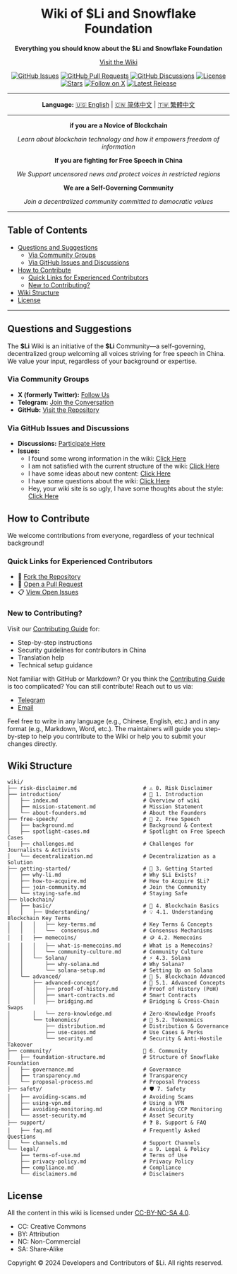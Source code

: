 <!-- markdownlint-disable no-inline-html first-line-heading no-emphasis-as-heading -->

<div align="center">

# Wiki of $Li and Snowflake Foundation

**Everything you should know about the $Li and Snowflake Foundation**

[Visit the Wiki](https://www.lidao.wiki)

[![GitHub Issues](https://img.shields.io/github/issues/li-dao/wiki)](https://github.com/li-dao/wiki/issues)
[![GitHub Pull Requests](https://img.shields.io/github/issues-pr/li-dao/wiki)](https://github.com/li-dao/wiki/pulls)
[![GitHub Discussions](https://img.shields.io/github/discussions/li-dao/wiki)](https://github.com/li-dao/wiki/discussions)
[![License](https://img.shields.io/github/license/li-dao/wiki)](https://github.com/li-dao/wiki/blob/main/LICENSE)
[![Stars](https://img.shields.io/github/stars/li-dao/wiki)](https://github.com/li-dao/wiki)
[![Follow on X](https://img.shields.io/twitter/follow/Li_memecoin)](https://x.com/Li_memecoin)
[![Latest Release](https://img.shields.io/github/v/release/li-dao/wiki)](https://github.com/li-dao/wiki/releases)

---

**Language:**  [🇺🇸 English](README.md) | [🇨🇳 简体中文](README_zh-CN.md) | [🇹🇼 繁體中文](README_zh-TW.md)

</div>

---

<div align="center">

**if you are a Novice of Blockchain**

_Learn about blockchain technology and how it empowers freedom of information_

**If you are fighting for Free Speech in China**

_We Support uncensored news and protect voices in restricted regions_

**We are a Self-Governing Community**

_Join a decentralized community committed to democratic values_

</div>

---

## Table of Contents

- [Questions and Suggestions](#questions-and-suggestions)
  - [Via Community Groups](#via-community-groups)
  - [Via GitHub Issues and Discussions](#via-github-issues-and-discussions)
- [How to Contribute](#how-to-contribute)
  - [Quick Links for Experienced Contributors](#quick-links-for-experienced-contributors)
  - [New to Contributing?](#new-to-contributing)
- [Wiki Structure](#wiki-structure)
- [License](#license)

---

## Questions and Suggestions

The **\$Li** Wiki is an initiative of the **\$Li** Community—a self-governing, decentralized group welcoming all voices striving for free speech in China. We value your input, regardless of your background or expertise.

### Via Community Groups

- **X (formerly Twitter):** [Follow Us](https://x.com/Li_memecoin)
- **Telegram:** [Join the Conversation](https://t.co/5Z1meSkAlZ)
- **GitHub:** [Visit the Repository](https://github.com/li-dao/wiki)

### Via GitHub Issues and Discussions

- **Discussions:** [Participate Here](https://github.com/li-dao/wiki/discussions)
- **Issues:**
  - I found some wrong information in the wiki: [Click Here](https://github.com/li-dao/wiki/issues/new?assignees=really-need-anonymous&labels=bug,wiki&template=bug_report.yml&title=%5BBug%5D%3A+)
  - I am not satisfied with the current structure of the wiki: [Click Here](https://github.com/li-dao/wiki/issues/new?assignees=really-need-anonymous&labels=enhancement,wiki,structure&template=feature_request_structure.yml&title=%5BStructure%5D%3A+)
  - I have some ideas about new content: [Click Here](https://github.com/li-dao/wiki/issues/new?assignees=really-need-anonymous&labels=enhancement,wiki,content&template=content_request.yml&title=%5BContent%5D%3A+)
  - I have some questions about the wiki: [Click Here](https://github.com/li-dao/wiki/issues/new?assignees=really-need-anonymous&labels=question,wiki&template=question.yml&title=%5BQuestion%5D%3A+)
  - Hey, your wiki site is so ugly, I have some thoughts about the style: [Click Here](https://github.com/li-dao/wiki/issues/new?assignees=really-need-anonymous&labels=style,wiki&template=style_report.yml&title=%5BStyle%5D%3A+)

## How to Contribute

We welcome contributions from everyone, regardless of your technical background!

### Quick Links for Experienced Contributors

- 🔗 [Fork the Repository](https://github.com/li-dao/wiki/fork)
- 📝 [Open a Pull Request](https://github.com/li-dao/wiki/compare)
- 📋 [View Open Issues](https://github.com/li-dao/wiki/issues)

### New to Contributing?

Visit our [Contributing Guide](https://www.lidao.wiki/contributing) for:

- Step-by-step instructions
- Security guidelines for contributors in China
- Translation help
- Technical setup guidance

Not familiar with GitHub or Markdown? Or you think the [Contributing Guide](https://www.lidao.wiki/contributing) is too complicated? You can still contribute! Reach out to us via:

- [Telegram](https://t.co/5Z1meSkAlZ)
- [Email](mailto:really.need.anonymous@proton.me)

Feel free to write in any language (e.g., Chinese, English, etc.) and in any format (e.g., Markdown, Word, etc.). The maintainers will guide you step-by-step to help you contribute to the Wiki or help you to submit your changes directly.

## Wiki Structure

```plaintext
wiki/
├── risk-disclaimer.md                     # ⚠️ 0. Risk Disclaimer
├── introduction/                          # 🔗 1. Introduction
│   ├── index.md                           # Overview of wiki
│   ├── mission-statement.md               # Mission Statement
│   └── about-founders.md                  # About the Founders
├── free-speech/                           # 🔗 2. Free Speech
│   ├── background.md                      # Background & Context
│   ├── spotlight-cases.md                 # Spotlight on Free Speech Cases
│   ├── challenges.md                      # Challenges for Journalists & Activists
│   └── decentralization.md                # Decentralization as a Solution
├── getting-started/                       # 🔗 3. Getting Started
│   ├── why-li.md                          # Why $Li Exists?
│   ├── how-to-acquire.md                  # How to Acquire $Li?
│   ├── join-community.md                  # Join the Community
│   └── staying-safe.md                    # Staying Safe
├── blockchain/
│   ├── basic/                             # 🔰 4. Blockchain Basics
│   │   ├── Understanding/                 # 💡 4.1. Understanding Blockchain Key Terms
│   │   │   ├── key-terms.md               # Key Terms & Concepts
│   │   │   └──  consensus.md              # Consensus Mechanisms
│   │   ├── memecoins/                     # 🪙 4.2. Memecoins
│   │   │   ├── what-is-memecoins.md       # What is a Memecoins?
│   │   │   └── community-culture.md       # Community Culture
│   │   └── Solana/                        # ⚡ 4.3. Solana
│   │       ├── why-solana.md              # Why Solana?
│   │       └── solana-setup.md            # Setting Up on Solana
│   └── advanced/                          # 🔰 5. Blockchain Advanced
│       ├── advanced-concept/              # 🔄 5.1. Advanced Concepts
│       │   ├── proof-of-history.md        # Proof of History (PoH)
│       │   ├── smart-contracts.md         # Smart Contracts
│       │   ├── bridging.md                # Bridging & Cross-Chain Swaps
│       │   └── zero-knowledge.md          # Zero-Knowledge Proofs
│       └── tokenomics/                    # 💎 5.2. Tokenomics
│           ├── distribution.md            # Distribution & Governance
│           ├── use-cases.md               # Use Cases & Perks
│           └── security.md                # Security & Anti-Hostile Takeover
├── community/                             👥 6. Community
│   ├── foundation-structure.md            # Structure of Snowflake Foundation
│   ├── governance.md                      # Governance
│   ├── transparency.md                    # Transparency
│   └── proposal-process.md                # Proposal Process
├── safety/                                # 🛡️ 7. Safety
│   ├── avoiding-scams.md                  # Avoiding Scams
│   ├── using-vpn.md                       # Using a VPN
│   ├── avoiding-monitoring.md             # Avoiding CCP Monitoring
│   └── asset-security.md                  # Asset Security
├── support/                               # ❓ 8. Support & FAQ
│   ├── faq.md                             # Frequently Asked Questions
│   └── channels.md                        # Support Channels
└── legal/                                 # ⚖️ 9. Legal & Policy
    ├── terms-of-use.md                    # Terms of Use
    ├── privacy-policy.md                  # Privacy Policy
    ├── compliance.md                      # Compliance
    └── disclaimers.md                     # Disclaimers
```

## License

All the content in this wiki is licensed under [CC-BY-NC-SA 4.0](https://creativecommons.org/licenses/by-nc-sa/4.0/).

- CC: Creative Commons
- BY: Attribution
- NC: Non-Commercial
- SA: Share-Alike

Copyright © 2024 Developers and Contributors of $Li. All rights reserved.

